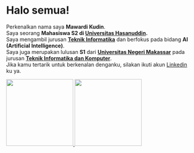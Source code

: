 # Halo semua! 

Perkenalkan nama saya **Mawardi Kudin**.\
Saya seorang **Mahasiswa S2 di [Universitas Hasanuddin](https://unhas.ac.id/).**\
Saya mengambil jurusan **[Teknik Informatika](https://eng.unhas.ac.id/informatics/en)** dan berfokus pada bidang **AI (Artificial Intelligence)**.\
Saya juga merupakan lulusan **S1** dari **[Universitas Negeri Makassar](https://unm.ac.id/)** pada jurusan **[Teknik Informatika dan Komputer](https://tik.ft.unm.ac.id/)**.\
Jika kamu tertarik untuk berkenalan denganku, silakan ikuti akun [Linkedin](https://www.linkedin.com/in/mawardi-kudin-71a40517b/) ku ya.

<p align="left">
<a href="https://github.com/mawardikudin">
  <img height="180em" src="https://github-readme-stats-eight-theta.vercel.app/api?username=mawardikudin&show_icons=true&theme=algolia&include_all_commits=true&count_private=true"/>
  <img height="180em" src="https://github-readme-stats-eight-theta.vercel.app/api/top-langs/?username=mawardikudin&layout=compact&langs_count=8&theme=algolia"/>
</a>
</p>
